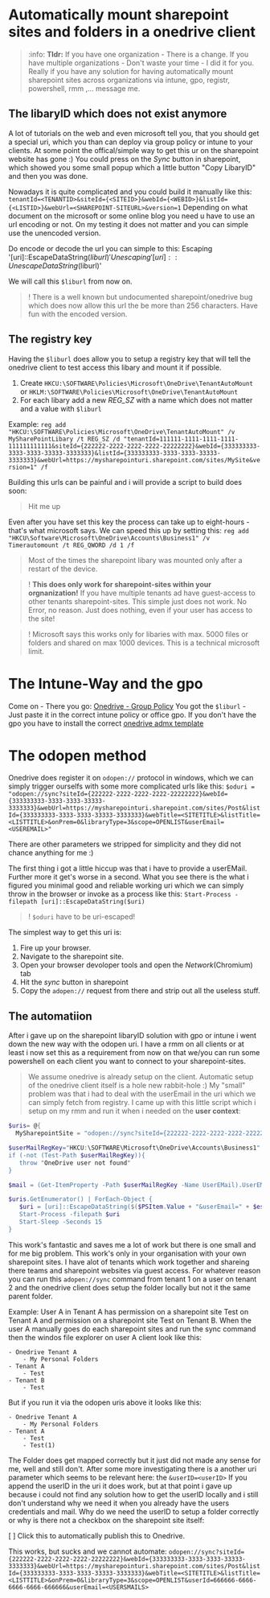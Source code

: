 # Automatically mount sharepoint sites and folders in a onedrive client
> :info: **Tldr:** If you have one organization - There is a change. If you have multiple organizations - Don't waste your time - I did it for you.
Really if you have any solution for having automatically mount sharepoint sites across organizations via intune, gpo, registr, powershell, rmm ,... message me.

## The libaryID which does not exist anymore
A lot of tutorials on the web and even microsoft tell you, that you should get a special uri, which you than can deploy via group policy or intune to your clients.
At some point the offical/simple way to get this ur on the sharepoint website has gone :) You could press on the *Sync* button in sharepoint, which showed you some small popup which a little button "Copy LibaryID" and then you was done.

Nowadays it is quite complicated and you could build it manually like this:
`tenantId=<TENANTID>&siteId={<SITEID>}&webId={<WEBID>}&listId={<LISTID>}&webUrl=<SHAREPOINT-SITEURL>&version=1`
Depending on what document on the microsoft or some online blog you need u have to use an url encoding or not.
On my testing it does not matter and you can simple use the unencoded version.

Do encode or decode the url you can simple to this:
Escaping
'[uri]::EscapeDataString($liburl)'
Unescaping
'[uri]::UnescapeDataString($liburl)'

We will call this `$liburl` from now on.
> ! There is a well known but undocumented sharepoint/onedrive bug which does now allow this url the be more than 256 characters. Have fun with the encoded version.

## The registry key
Having the `$liburl` does allow you to setup a registry key that will tell the onedrive client to test access this libary and mount it if possible.

1. Create `HKCU:\SOFTWARE\Policies\Microsoft\OneDrive\TenantAutoMount` or `HKLM:\SOFTWARE\Policies\Microsoft\OneDrive\TenantAutoMount`
2. For each libary add a new *REG_SZ* with a name which does not matter and a value with `$liburl`

Example:
`reg add "HKCU:\SOFTWARE\Policies\Microsoft\OneDrive\TenantAutoMount" /v MySharePointLibary /t REG_SZ /d "tenantId=111111-1111-1111-1111-111111111111&siteId={222222-2222-2222-2222-22222222}&webId={333333333-3333-3333-33333-3333333}&listId={333333333-3333-3333-33333-3333333}&webUrl=https://mysharepointuri.sharepoint.com/sites/MySite&version=1" /f `

Building this urls can be painful and i will provide a script to build does soon:
> Hit me up

Even after you have set this key the process can take up to eight-hours - that's what microsoft says.
We can speed this up by setting this:
`reg add "HKCU\Software\Microsoft\OneDrive\Accounts\Business1" /v Timerautomount /t REG_QWORD /d 1 /f `

> Most of the times the sharepoint libary was mounted only after a restart of the device.

> ! **This does only work for sharepoint-sites within your orgnanization!** If you have multiple tenants ad have guest-access to other tenants sharepoint-sites. This simple just does not work. No Error, no reason. Just does nothing, even if your user has access to the site!

> ! Microsoft says this works only for libaries with max. 5000 files or folders and shared on max 1000 devices. This is a technical microsoft limit.

# The Intune-Way and the gpo
Come on - There you go: [Onedrive - Group Policy](https://docs.microsoft.com/en-us/onedrive/use-group-policy)
You got the `$liburl` - Just paste it in the correct intune policy or office gpo.
If you don't have the gpo you have to install the correct [onedrive admx template](https://docs.microsoft.com/en-us/onedrive/use-group-policy#manage-onedrive-using-group-policy)

# The odopen method
Onedrive does register it on `odopen://` protocol in windows, which we can simply trigger ourselfs with some more complicated urls like this:
`$oduri = "odopen://sync?siteId={222222-2222-2222-2222-22222222}&webId={333333333-3333-3333-33333-3333333}&webUrl=https://mysharepointuri.sharepoint.com/sites/Post&listId={333333333-3333-3333-33333-3333333}&webTitle=<SITETITLE>&listTitle=<LISTTITLE>&onPrem=0&libraryType=3&scope=OPENLIST&userEmail=<USEREMAIL>"`

There are other parameters we stripped for simplicity and they did not chance anything for me :)

The first thing i got a little hiccup was that i have to provide a userEMail. Further more it get's worse in a second. 
What you see there is the what i figured you minimal good and reliable working uri which we can simply throw in the browser or invoke as a process like this:
`Start-Process -filepath [uri]::EscapeDataString($uri)`
> ! `$oduri` have to be uri-escaped!

The simplest way to get this uri is:
1. Fire up your browser. 
2. Navigate to the sharepoint site.
3. Open your browser devoloper tools and open the *Network*(Chromium) tab
4. Hit the *sync* button in sharepoint
5. Copy the `adopen://` request from there and strip out all the useless stuff.

## The automatiion
After i gave up on the sharepoint libaryID solution with gpo or intune i went down the new way with the odopen uri.
I have a rmm on all clients or at least i now set this as a requirement from now on that we/you can run some powershell on each client you want to connect to your sharepoint-sites.

>  We assume onedrive is already setup on the client. Automatic setup of the onedrive client itself is a hole new rabbit-hole :)
My "small" problem was that i had to deal with the userEmail in the uri which we can simply fetch from registry.
I came up with this little script which i setup on my rmm and run it when i needed on the **user context**:

```powershell
$uris= @{
  MySharepointSite = "odopen://sync?siteId={222222-2222-2222-2222-22222222}&webId={333333333-3333-3333-33333-3333333}&webUrl=https://mysharepointuri.sharepoint.com/sites/Post&listId={333333333-3333-3333-33333-3333333}&webTitle=<SITETITLE>&listTitle=<LISTTITLE>&onPrem=0&libraryType=3&scope=OPENLIST}

$userMailRegKey="HKCU:\SOFTWARE\Microsoft\OneDrive\Accounts\Business1"
if (-not (Test-Path $userMailRegKey)){
   throw "OneDrive user not found"
}

$mail = (Get-ItemProperty -Path $userMailRegKey -Name UserEMail).UserEMail

$uris.GetEnumerator() | ForEach-Object {
   $uri = [uri]::EscapeDataString($($PSItem.Value + "&userEmail=" + $escapedMail))
   Start-Process -filepath $uri
   Start-Sleep -Seconds 15
}
```

This work's fantastic and saves me a lot of work but there is one small and for me big problem.
This work's only in your organisation with your own sharepoint sites.
I have alot of tenants which work together and shareing there teams and sharepoint websites via guest access.
For whatever reason you can run this `adopen://sync` command from tenant 1 on a user on tenant 2 and the onedrive client does setup the folder locally but not it the same parent folder. 

Example:
User A in Tenant A has permission on a sharepoint site Test on Tenant A and permission on a sharepoint site Test on Tenant B.
When the user A manually goes do each sharepoint sites and run the sync command then the windos file explorer on user A client look like this:
```
- Onedrive Tenant A
    - My Personal Folders
- Tenant A
    - Test
- Tenant B
    - Test
```
But if you run it via the odopen uris above it looks like this:
```
- Onedrive Tenant A
    - My Personal Folders
- Tenant A
    - Test
    - Test(1)
```
The Folder does get mapped correctly but it just did not made any sense for me, well and still don't.
After some more investigating there is a another uri parameter which seems to be relevant here: the `&userID=<userID>`
If you append the userID in the uri it does work, but at that point i gave up because i could not find any solution how to get the userID locally and i still don't understand why we need it when you already have the users credentials and mail.
Why do we need the userID to setup a folder correctly or why is there not a checkbox on the sharepoint site itself:

[ ] Click this to automatically publish this to Onedrive.

This works, but sucks and we cannot automate:
`odopen://sync?siteId={222222-2222-2222-2222-22222222}&webId={333333333-3333-3333-33333-3333333}&webUrl=https://mysharepointuri.sharepoint.com/sites/Post&listId={333333333-3333-3333-33333-3333333}&webTitle=<SITETITLE>&listTitle=<LISTTITLE>&onPrem=0&libraryType=3&scope=OPENLIST&userId=666666-6666-6666-6666-666666&userEmail=<USERSMAILS>`






